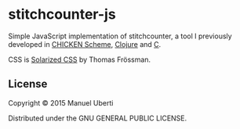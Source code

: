 # stitchcounter-js

Simple JavaScript implementation of stitchcounter, a tool I previously developed
in [CHICKEN Scheme](https://github.com/manuel-uberti/stitchcounter-scm),
[Clojure](https://github.com/manuel-uberti/stitchcounter-clj) and
[C](https://github.com/manuel-uberti/c-bag/blob/master/stitchcounter.c).

CSS is [Solarized CSS](https://thomasf.github.io/solarized-css/) by Thomas
Frössman.

## License
Copyright © 2015 Manuel Uberti

Distributed under the GNU GENERAL PUBLIC LICENSE.
